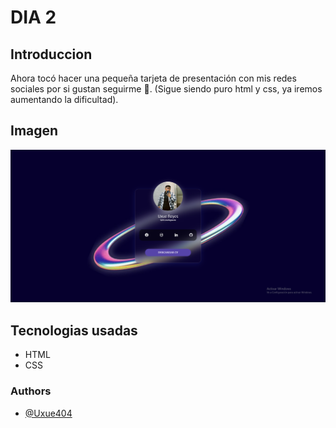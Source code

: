 # DIA 2

## Introduccion

Ahora tocó hacer una pequeña tarjeta de presentación con mis redes sociales por si gustan seguirme 🤪. (Sigue siendo puro html y css, ya iremos aumentando la dificultad).

## Imagen 

![iMAGEN REPRESENTATIVA](/DAY2/DAY2.png)

## Tecnologias usadas
* HTML
* CSS

### Authors

- [@Uxue404](https://github.com/Uxue404)
